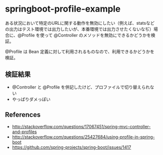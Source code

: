 # springboot-profile-example

ある状況において特定のURLに関する動作を無効にしたい（例えば、statsなどの出力はテスト環境では出力したいが、本番環境では出力させたくないなぢ）場合に、@Profile を使って @Controller のメソッドを無効にできるかどうかを検証。

@Profile は Bean 定義に対して利用されるものなので、利用できるかどうかを検証。


## 検証結果

* @Controller と @Profile を併記したけど、プロファイルで切り替えられない
* やっぱりダメっぽい



## References

* http://stackoverflow.com/questions/17067451/spring-mvc-controller-and-profiles
* http://stackoverflow.com/questions/25427684/using-profile-in-spring-boot
* https://github.com/spring-projects/spring-boot/issues/1417